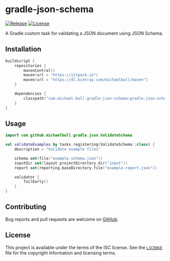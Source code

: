 # gradle-json-schema

[![Release](https://api.bintray.com/packages/michaelbull/maven/gradle-json-schema/images/download.svg)](https://bintray.com/michaelbull/maven/gradle-json-schema/_latestVersion) [![License](https://img.shields.io/github/license/michaelbull/gradle-json-schema.svg)](https://github.com/michaelbull/gradle-json-schema/blob/master/LICENSE)

A Gradle custom task for validating a JSON document using JSON Schema.

## Installation

```kotlin
buildscript {
    repositories {
        mavenCentral()
        maven(url = "https://jitpack.io")
        maven(url = "https://dl.bintray.com/michaelbull/maven")
    }

    dependencies {
        classpath("com.michael-bull.gradle-json-schema:gradle-json-schema:1.0.0")
    }
}
```

## Usage

```kotlin
import com.github.michaelbull.gradle.json.ValidateSchema

val validateExamples by tasks.registering(ValidateSchema::class) {
    description = "Validate example files"

    schema.set(file("example.schema.json"))
    inputDir.set(layout.projectDirectory.dir("input"))
    report.set(reporting.baseDirectory.file("example-report.json"))

    validator {
        failEarly()
    }
}
```

## Contributing

Bug reports and pull requests are welcome on [GitHub][github].

## License

This project is available under the terms of the ISC license. See the
[`LICENSE`](LICENSE) file for the copyright information and licensing terms.

[github]: https://github.com/michaelbull/gradle-json-schema
